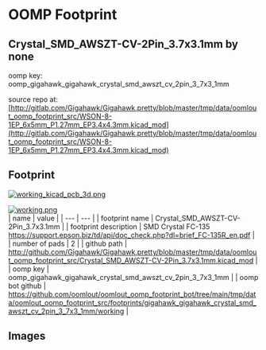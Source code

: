 # OOMP Footprint  
## Crystal_SMD_AWSZT-CV-2Pin_3.7x3.1mm  by none  
  
oomp key: oomp_gigahawk_gigahawk_crystal_smd_awszt_cv_2pin_3_7x3_1mm  
  
source repo at: [http://gitlab.com/Gigahawk/Gigahawk.pretty/blob/master/tmp/data/oomlout_oomp_footprint_src/WSON-8-1EP_6x5mm_P1.27mm_EP3.4x4.3mm.kicad_mod](http://gitlab.com/Gigahawk/Gigahawk.pretty/blob/master/tmp/data/oomlout_oomp_footprint_src/WSON-8-1EP_6x5mm_P1.27mm_EP3.4x4.3mm.kicad_mod)  
## Footprint  
  
[![working_kicad_pcb_3d.png](working_kicad_pcb_3d_600.png)](working_kicad_pcb_3d.png)  
  
[![working.png](working_600.png)](working.png)  
| name | value | 
| --- | --- | 
| footprint name | Crystal_SMD_AWSZT-CV-2Pin_3.7x3.1mm | 
| footprint description | SMD Crystal FC-135 https://support.epson.biz/td/api/doc_check.php?dl=brief_FC-135R_en.pdf | 
| number of pads | 2 | 
| github path | http://github.com/Gigahawk/Gigahawk.pretty/blob/master/tmp/data/oomlout_oomp_footprint_src/Crystal_SMD_AWSZT-CV-2Pin_3.7x3.1mm.kicad_mod | 
| oomp key | oomp_gigahawk_gigahawk_crystal_smd_awszt_cv_2pin_3_7x3_1mm | 
| oomp bot github | https://github.com/oomlout/oomlout_oomp_footprint_bot/tree/main/tmp/data/oomlout_oomp_footprint_src/footprints/gigahawk_gigahawk_crystal_smd_awszt_cv_2pin_3_7x3_1mm/working | 
## Images  
